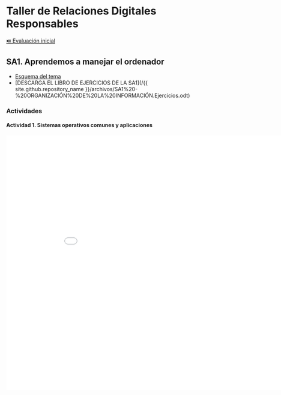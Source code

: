 # Taller de Relaciones Digitales Responsables

[⏯️ Evaluación inicial](https://forms.office.com/e/q78VYd3dCH)

## SA1. Aprendemos a manejar el ordenador

- [Esquema del tema](https://view.genial.ly/5ee2170a4e53e40d7c49c15e/interactive-content-sistemas-operativos-mapa)
- [DESCARGA EL LIBRO DE EJERCICIOS DE LA SA1](/{{ site.github.repository_name }}/archivos/SA1%20-%20ORGANIZACIÓN%20DE%20LA%20INFORMACIÓN.Ejercicios.odt)

### Actividades

#### Actividad 1. Sistemas operativos comunes y aplicaciones

<iframe id='presentation_iframe' src='//vishub.org/excursions/5305.full' width='910' height='680' style='border:0' iframeborder='0' frameborder='0' iframeElement.frameBorder = 0; webkitallowfullscreen mozallowfullscreen allowfullscreen ></iframe>